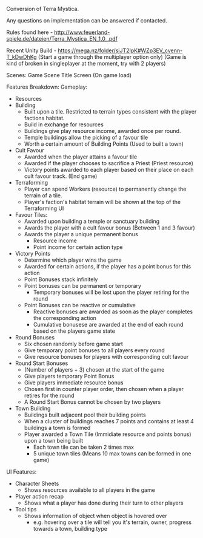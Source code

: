 Conversion of Terra Mystica.

Any questions on implementation can be answered if contacted.

Rules found here - http://www.feuerland-spiele.de/dateien/Terra_Mystica_EN_1.0_.pdf

Recent Unity Build - https://mega.nz/folder/sjJT2IpK#WZp3EV_cvenn-T_kDwDhKg
(Start a game through the multiplayer option only)
(Game is kind of broken in singleplayer at the moment, try with 2 players)


Scenes:
Game Scene
Title Screen (On game load)

Features Breakdown:
Gameplay:
  - Resources
  - Building
      + Built upon a tile. Restricted to terrain types consistent with the player factions habitat.
      + Build in exchange for resources
      + Buildings give play resource income, awarded once per round.
      + Temple buildings allow the picking of a favour tile
      + Worth a certain amount of Building Points (Used to built a town)
  - Cult Favour
      + Awarded when the player attains a favour tile
      + Awarded if the player chooses to sacrifice a Priest (Priest resource)
      + Victory points awarded to each player based on their place on each cult favour track. (End game)
  - Terraforming
      + Player can spend Workers (resource) to permanently change the terrain of a tile.
      + Player's faction's habitat terrain will be shown at the top of the Terraforming UI
  - Favour Tiles:
      + Awarded upon building a temple or sanctuary building
      + Awards the player with a cult favour bonus (Between 1 and 3 favour)
      + Awards the player a unique permanent bonus
          + Resource income
          + Point income for certain action type
  - Victory Points
      + Determine which player wins the game
      + Awarded for certain actions, if the player has a point bonus for this action
      + Point Bonuses stack infinitely
      + Point bonuses can be permanent or temporary
          + Temporary bonuses will be lost upon the player retiring for the round
      + Point Bonuses can be reactive or cumulative
          + Reactive bonuses are awarded as soon as the player completes the corresponding action
          + Cumulative bonusese are awarded at the end of each round based on the players game state
  - Round Bonuses
      + Six chosen randomly before game start 
      + Give temporary point bonuses to all players every round
      + Give resource bonuses for players with corresponding cult favour
  - Round Start Bonuses
      + (Number of players + 3) chosen at the start of the game
      + Give players temporary Point Bonus
      + Give players immediate resource bonus
      + Chosen first in counter player order, then chosen when a player retires for the round
      + A Round Start Bonus cannot be chosen by two players
  - Town Building
      + Buildings built adjacent pool their building points
      + When a cluster of buildings reaches 7 points and contains at least 4 buildings a town is formed
      + Player awarded a Town Tile (Immidiate resource and points bonus) upon a town being built
          + Each town tile can be taken 2 times max
          + 5 unique town tiles (Means 10 max towns can be formed in one game)

UI Features:
  - Character Sheets
      + Shows resources available to all players in the game
  - Player action recap
      + Shows what a player has done during their turn to other players
  - Tool tips
      + Shows information of object when object is hovered over
          + e.g. hovering over a tile will tell you it's terrain, owner, progress towards a town, building type
  
